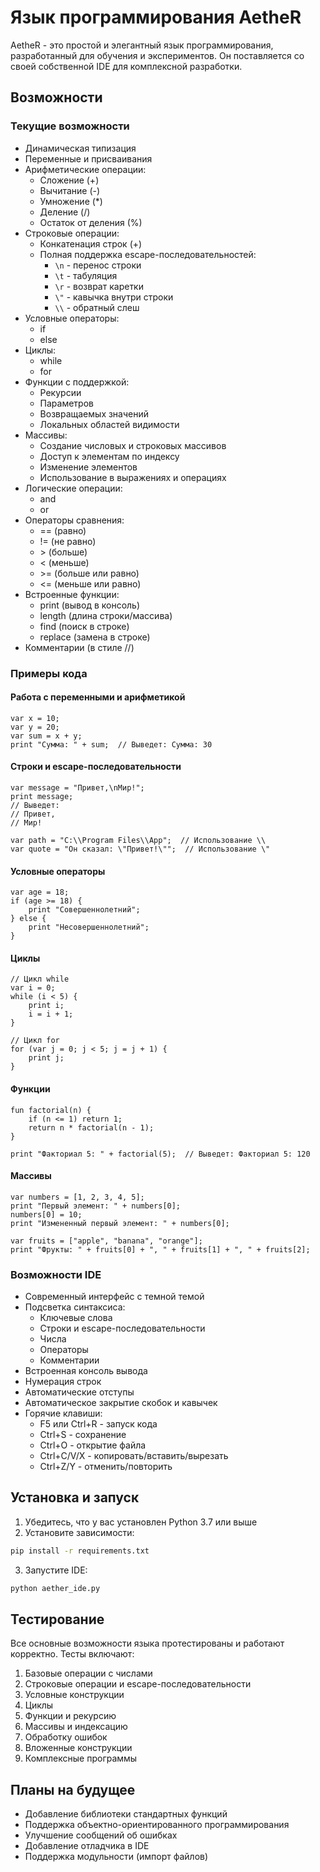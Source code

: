 # Язык программирования AetheR

AetheR - это простой и элегантный язык программирования, разработанный для обучения и экспериментов. Он поставляется со своей собственной IDE для комплексной разработки.

## Возможности

### Текущие возможности
- Динамическая типизация
- Переменные и присваивания
- Арифметические операции:
  - Сложение (+)
  - Вычитание (-)
  - Умножение (*)
  - Деление (/)
  - Остаток от деления (%)
- Строковые операции:
  - Конкатенация строк (+)
  - Полная поддержка escape-последовательностей:
    - `\n` - перенос строки
    - `\t` - табуляция
    - `\r` - возврат каретки
    - `\"` - кавычка внутри строки
    - `\\` - обратный слеш
- Условные операторы:
  - if
  - else
- Циклы:
  - while
  - for
- Функции с поддержкой:
  - Рекурсии
  - Параметров
  - Возвращаемых значений
  - Локальных областей видимости
- Массивы:
  - Создание числовых и строковых массивов
  - Доступ к элементам по индексу
  - Изменение элементов
  - Использование в выражениях и операциях
- Логические операции:
  - and
  - or
- Операторы сравнения:
  - == (равно)
  - != (не равно)
  - \> (больше)
  - \< (меньше)
  - \>= (больше или равно)
  - \<= (меньше или равно)
- Встроенные функции:
  - print (вывод в консоль)
  - length (длина строки/массива)
  - find (поиск в строке)
  - replace (замена в строке)
- Комментарии (в стиле //)

### Примеры кода

#### Работа с переменными и арифметикой
```aether
var x = 10;
var y = 20;
var sum = x + y;
print "Сумма: " + sum;  // Выведет: Сумма: 30
```

#### Строки и escape-последовательности
```aether
var message = "Привет,\nМир!";
print message;
// Выведет:
// Привет,
// Мир!

var path = "C:\\Program Files\\App";  // Использование \\
var quote = "Он сказал: \"Привет!\"";  // Использование \"
```

#### Условные операторы
```aether
var age = 18;
if (age >= 18) {
    print "Совершеннолетний";
} else {
    print "Несовершеннолетний";
}
```

#### Циклы
```aether
// Цикл while
var i = 0;
while (i < 5) {
    print i;
    i = i + 1;
}

// Цикл for
for (var j = 0; j < 5; j = j + 1) {
    print j;
}
```

#### Функции
```aether
fun factorial(n) {
    if (n <= 1) return 1;
    return n * factorial(n - 1);
}

print "Факториал 5: " + factorial(5);  // Выведет: Факториал 5: 120
```

#### Массивы
```aether
var numbers = [1, 2, 3, 4, 5];
print "Первый элемент: " + numbers[0];
numbers[0] = 10;
print "Измененный первый элемент: " + numbers[0];

var fruits = ["apple", "banana", "orange"];
print "Фрукты: " + fruits[0] + ", " + fruits[1] + ", " + fruits[2];
```

### Возможности IDE
- Современный интерфейс с темной темой
- Подсветка синтаксиса:
  - Ключевые слова
  - Строки и escape-последовательности
  - Числа
  - Операторы
  - Комментарии
- Встроенная консоль вывода
- Нумерация строк
- Автоматические отступы
- Автоматическое закрытие скобок и кавычек
- Горячие клавиши:
  - F5 или Ctrl+R - запуск кода
  - Ctrl+S - сохранение
  - Ctrl+O - открытие файла
  - Ctrl+C/V/X - копировать/вставить/вырезать
  - Ctrl+Z/Y - отменить/повторить

## Установка и запуск

1. Убедитесь, что у вас установлен Python 3.7 или выше
2. Установите зависимости:
```bash
pip install -r requirements.txt
```
3. Запустите IDE:
```bash
python aether_ide.py
```

## Тестирование
Все основные возможности языка протестированы и работают корректно. Тесты включают:
1. Базовые операции с числами
2. Строковые операции и escape-последовательности
3. Условные конструкции
4. Циклы
5. Функции и рекурсию
6. Массивы и индексацию
7. Обработку ошибок
8. Вложенные конструкции
9. Комплексные программы

## Планы на будущее
- Добавление библиотеки стандартных функций
- Поддержка объектно-ориентированного программирования
- Улучшение сообщений об ошибках
- Добавление отладчика в IDE
- Поддержка модульности (импорт файлов)
